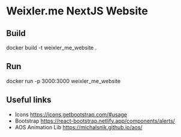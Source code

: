 # Weixler.me NextJS Website

## Build
docker build -t weixler_me_website .

## Run
docker run -p 3000:3000 weixler_me_website

## Useful links
* Icons https://icons.getbootstrap.com/#usage
* Bootstrap https://react-bootstrap.netlify.app/components/alerts/
* AOS Animation Lib https://michalsnik.github.io/aos/